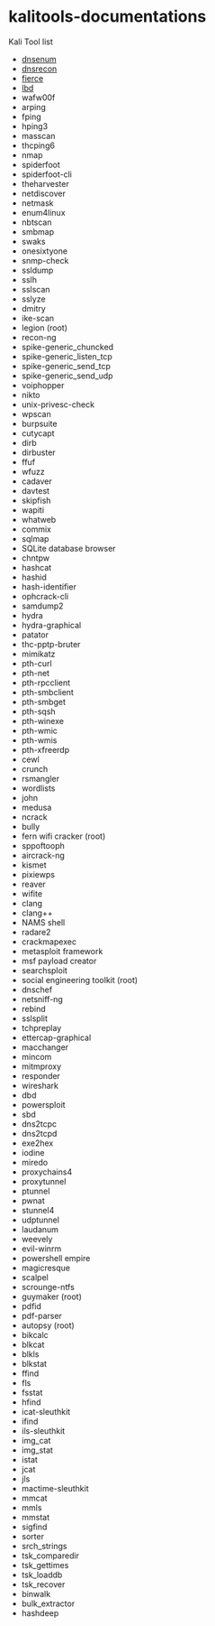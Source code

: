 # kalitools-documentations

Kali Tool list
- [dnsenum](./dnsenum.md)
- [dnsrecon](./dnsrecon.md)
- [fierce](./fierce.md)
- [lbd](./lbd.md)
- wafw00f
- arping
- fping
- hping3
- masscan
- thcping6
- nmap
- spiderfoot
- spiderfoot-cli
- theharvester
- netdiscover
- netmask
- enum4linux
- nbtscan
- smbmap
- swaks
- onesixtyone
- snmp-check
- ssldump
- sslh
- sslscan
- sslyze
- dmitry
- ike-scan
- legion (root)
- recon-ng
- spike-generic_chuncked
- spike-generic_listen_tcp
- spike-generic_send_tcp
- spike-generic_send_udp
- voiphopper
- nikto
- unix-privesc-check
- wpscan
- burpsuite
- cutycapt
- dirb
- dirbuster
- ffuf
- wfuzz
- cadaver
- davtest
- skipfish
- wapiti
- whatweb
- commix
- sqlmap
- SQLite database browser
- chntpw
- hashcat
- hashid
- hash-identifier
- ophcrack-cli
- samdump2
- hydra
- hydra-graphical
- patator
- thc-pptp-bruter
- mimikatz
- pth-curl
- pth-net
- pth-rpcclient
- pth-smbclient
- pth-smbget
- pth-sqsh
- pth-winexe
- pth-wmic
- pth-wmis
- pth-xfreerdp
- cewl
- crunch
- rsmangler
- wordlists
- john
- medusa
- ncrack
- bully
- fern wifi cracker (root)
- sppoftooph
- aircrack-ng
- kismet
- pixiewps
- reaver
- wifite
- clang
- clang++
- NAMS shell
- radare2
- crackmapexec
- metasploit framework
- msf payload creator
- searchsploit
- social engineering toolkit (root)
- dnschef
- netsniff-ng
- rebind
- sslsplit
- tchpreplay
- ettercap-graphical
- macchanger
- mincom
- mitmproxy
- responder
- wireshark
- dbd
- powersploit
- sbd
- dns2tcpc
- dns2tcpd
- exe2hex
- iodine
- miredo
- proxychains4
- proxytunnel
- ptunnel
- pwnat
- stunnel4
- udptunnel
- laudanum
- weevely
- evil-winrm
- powershell empire
- magicresque
- scalpel
- scrounge-ntfs
- guymaker (root)
- pdfid
- pdf-parser
- autopsy (root)
- bikcalc
- blkcat
- blkls
- blkstat
- ffind
- fls
- fsstat
- hfind
- icat-sleuthkit
- ifind
- ils-sleuthkit
- img_cat
- img_stat
- istat
- jcat
- jls
- mactime-sleuthkit
- mmcat
- mmls
- mmstat
- sigfind
- sorter
- srch_strings
- tsk_comparedir
- tsk_gettimes
- tsk_loaddb
- tsk_recover
- binwalk
- bulk_extractor
- hashdeep
